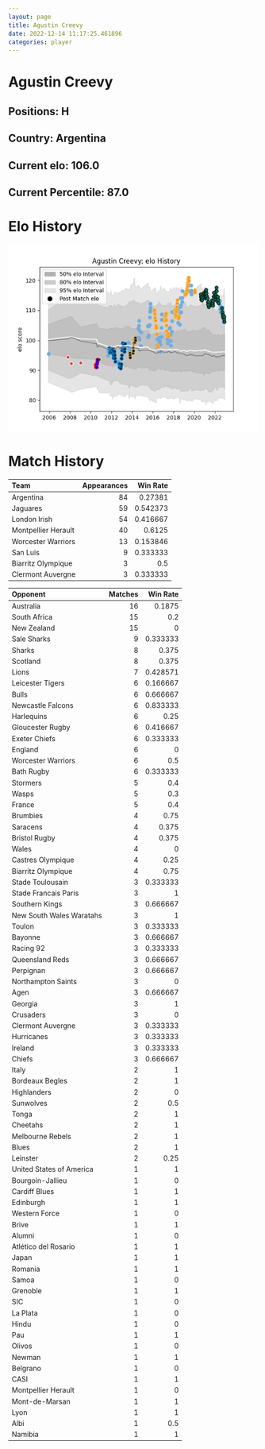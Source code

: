 ```yaml
---  
layout: page  
title: Agustin Creevy  
date: 2022-12-14 11:17:25.461896  
categories: player  
---
```

# Agustin Creevy

## Positions: H

## Country: Argentina

## Current elo: 106.0

## Current Percentile: 87.0

# Elo History


![elo history](history_AgustinCreevy.png)
# Match History


| Team                |   Appearances |   Win Rate |
|:--------------------|--------------:|-----------:|
| Argentina           |            84 |   0.27381  |
| Jaguares            |            59 |   0.542373 |
| London Irish        |            54 |   0.416667 |
| Montpellier Herault |            40 |   0.6125   |
| Worcester Warriors  |            13 |   0.153846 |
| San Luis            |             9 |   0.333333 |
| Biarritz Olympique  |             3 |   0.5      |
| Clermont Auvergne   |             3 |   0.333333 |

| Opponent                 |   Matches |   Win Rate |
|:-------------------------|----------:|-----------:|
| Australia                |        16 |   0.1875   |
| South Africa             |        15 |   0.2      |
| New Zealand              |        15 |   0        |
| Sale Sharks              |         9 |   0.333333 |
| Sharks                   |         8 |   0.375    |
| Scotland                 |         8 |   0.375    |
| Lions                    |         7 |   0.428571 |
| Leicester Tigers         |         6 |   0.166667 |
| Bulls                    |         6 |   0.666667 |
| Newcastle Falcons        |         6 |   0.833333 |
| Harlequins               |         6 |   0.25     |
| Gloucester Rugby         |         6 |   0.416667 |
| Exeter Chiefs            |         6 |   0.333333 |
| England                  |         6 |   0        |
| Worcester Warriors       |         6 |   0.5      |
| Bath Rugby               |         6 |   0.333333 |
| Stormers                 |         5 |   0.4      |
| Wasps                    |         5 |   0.3      |
| France                   |         5 |   0.4      |
| Brumbies                 |         4 |   0.75     |
| Saracens                 |         4 |   0.375    |
| Bristol Rugby            |         4 |   0.375    |
| Wales                    |         4 |   0        |
| Castres Olympique        |         4 |   0.25     |
| Biarritz Olympique       |         4 |   0.75     |
| Stade Toulousain         |         3 |   0.333333 |
| Stade Francais Paris     |         3 |   1        |
| Southern Kings           |         3 |   0.666667 |
| New South Wales Waratahs |         3 |   1        |
| Toulon                   |         3 |   0.333333 |
| Bayonne                  |         3 |   0.666667 |
| Racing 92                |         3 |   0.333333 |
| Queensland Reds          |         3 |   0.666667 |
| Perpignan                |         3 |   0.666667 |
| Northampton Saints       |         3 |   0        |
| Agen                     |         3 |   0.666667 |
| Georgia                  |         3 |   1        |
| Crusaders                |         3 |   0        |
| Clermont Auvergne        |         3 |   0.333333 |
| Hurricanes               |         3 |   0.333333 |
| Ireland                  |         3 |   0.333333 |
| Chiefs                   |         3 |   0.666667 |
| Italy                    |         2 |   1        |
| Bordeaux Begles          |         2 |   1        |
| Highlanders              |         2 |   0        |
| Sunwolves                |         2 |   0.5      |
| Tonga                    |         2 |   1        |
| Cheetahs                 |         2 |   1        |
| Melbourne Rebels         |         2 |   1        |
| Blues                    |         2 |   1        |
| Leinster                 |         2 |   0.25     |
| United States of America |         1 |   1        |
| Bourgoin-Jallieu         |         1 |   0        |
| Cardiff Blues            |         1 |   1        |
| Edinburgh                |         1 |   1        |
| Western Force            |         1 |   0        |
| Brive                    |         1 |   1        |
| Alumni                   |         1 |   0        |
| Atlético del Rosario     |         1 |   1        |
| Japan                    |         1 |   1        |
| Romania                  |         1 |   1        |
| Samoa                    |         1 |   0        |
| Grenoble                 |         1 |   1        |
| SIC                      |         1 |   0        |
| La Plata                 |         1 |   0        |
| Hindu                    |         1 |   0        |
| Pau                      |         1 |   1        |
| Olivos                   |         1 |   0        |
| Newman                   |         1 |   1        |
| Belgrano                 |         1 |   0        |
| CASI                     |         1 |   1        |
| Montpellier Herault      |         1 |   0        |
| Mont-de-Marsan           |         1 |   1        |
| Lyon                     |         1 |   1        |
| Albi                     |         1 |   0.5      |
| Namibia                  |         1 |   1        |